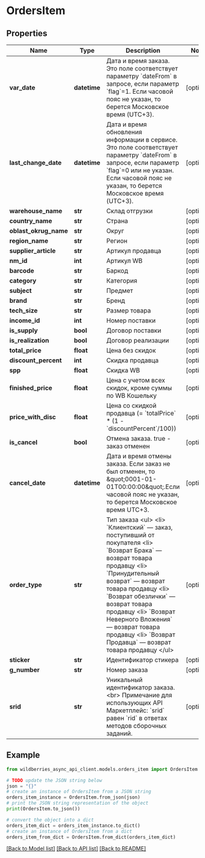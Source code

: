 # OrdersItem


## Properties

Name | Type | Description | Notes
------------ | ------------- | ------------- | -------------
**var_date** | **datetime** | Дата и время заказа. Это поле соответствует параметру &#x60;dateFrom&#x60; в запросе, если параметр &#x60;flag&#x60;&#x3D;1. Если часовой пояс не указан, то берется Московское время (UTC+3). | [optional] 
**last_change_date** | **datetime** | Дата и время обновления информации в сервисе. Это поле соответствует параметру &#x60;dateFrom&#x60; в запросе, если параметр &#x60;flag&#x60;&#x3D;0 или не указан. Если часовой пояс не указан, то берется Московское время (UTC+3). | [optional] 
**warehouse_name** | **str** | Склад отгрузки | [optional] 
**country_name** | **str** | Страна | [optional] 
**oblast_okrug_name** | **str** | Округ | [optional] 
**region_name** | **str** | Регион | [optional] 
**supplier_article** | **str** | Артикул продавца | [optional] 
**nm_id** | **int** | Артикул WB | [optional] 
**barcode** | **str** | Баркод | [optional] 
**category** | **str** | Категория | [optional] 
**subject** | **str** | Предмет | [optional] 
**brand** | **str** | Бренд | [optional] 
**tech_size** | **str** | Размер товара | [optional] 
**income_id** | **int** | Номер поставки | [optional] 
**is_supply** | **bool** | Договор поставки | [optional] 
**is_realization** | **bool** | Договор реализации | [optional] 
**total_price** | **float** | Цена без скидок | [optional] 
**discount_percent** | **int** | Скидка продавца | [optional] 
**spp** | **float** | Скидка WB | [optional] 
**finished_price** | **float** | Цена с учетом всех скидок, кроме суммы по WB Кошельку | [optional] 
**price_with_disc** | **float** | Цена со скидкой продавца (&#x3D; &#x60;totalPrice&#x60; * (1 - &#x60;discountPercent&#x60;/100)) | [optional] 
**is_cancel** | **bool** | Отмена заказа. true - заказ отменен | [optional] 
**cancel_date** | **datetime** | Дата и время отмены заказа. Если заказ не был отменен, то \&quot;0001-01-01T00:00:00\&quot;.Если часовой пояс не указан, то берется Московское время UTC+3. | [optional] 
**order_type** | **str** | Тип заказа &lt;ul&gt; &lt;li&gt; &#x60;Клиентский&#x60; — заказ, поступивший от покупателя &lt;li&gt; &#x60;Возврат Брака&#x60; — возврат товара продавцу &lt;li&gt; &#x60;Принудительный возврат&#x60; — возврат товара продавцу &lt;li&gt; &#x60;Возврат обезлички&#x60; — возврат товара продавцу &lt;li&gt; &#x60;Возврат Неверного Вложения&#x60; — возврат товара продавцу &lt;li&gt; &#x60;Возврат Продавца&#x60; — возврат товара продавцу &lt;/ul&gt;  | [optional] 
**sticker** | **str** | Идентификатор стикера | [optional] 
**g_number** | **str** | Номер заказа | [optional] 
**srid** | **str** | Уникальный идентификатор заказа.&lt;br&gt; Примечание для использующих API Маркетплейс: &#x60;srid&#x60; равен &#x60;rid&#x60; в ответах методов сборочных заданий.  | [optional] 

## Example

```python
from wildberries_async_api_client.models.orders_item import OrdersItem

# TODO update the JSON string below
json = "{}"
# create an instance of OrdersItem from a JSON string
orders_item_instance = OrdersItem.from_json(json)
# print the JSON string representation of the object
print(OrdersItem.to_json())

# convert the object into a dict
orders_item_dict = orders_item_instance.to_dict()
# create an instance of OrdersItem from a dict
orders_item_from_dict = OrdersItem.from_dict(orders_item_dict)
```
[[Back to Model list]](../README.md#documentation-for-models) [[Back to API list]](../README.md#documentation-for-api-endpoints) [[Back to README]](../README.md)


